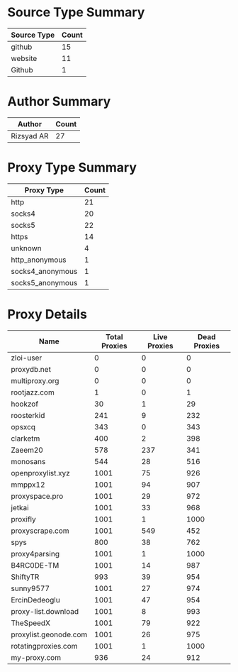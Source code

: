 # Source Type Summary

| Source Type | Count |
|-------------|-------|
| github | 15 |
| website | 11 |
| Github | 1 |


# Author Summary

| Author | Count |
|--------|-------|
| Rizsyad AR | 27 |


# Proxy Type Summary

| Proxy Type | Count |
|------------|-------|
| http | 21 |
| socks4 | 20 |
| socks5 | 22 |
| https | 14 |
| unknown | 4 |
| http_anonymous | 1 |
| socks4_anonymous | 1 |
| socks5_anonymous | 1 |


# Proxy Details

| Name | Total Proxies | Live Proxies | Dead Proxies |
|------|---------------|--------------|---------------|
| zloi-user | 0 | 0 | 0 |
| proxydb.net | 0 | 0 | 0 |
| multiproxy.org | 0 | 0 | 0 |
| rootjazz.com | 1 | 0 | 1 |
| hookzof | 30 | 1 | 29 |
| roosterkid | 241 | 9 | 232 |
| opsxcq | 343 | 0 | 343 |
| clarketm | 400 | 2 | 398 |
| Zaeem20 | 578 | 237 | 341 |
| monosans | 544 | 28 | 516 |
| openproxylist.xyz | 1001 | 75 | 926 |
| mmppx12 | 1001 | 94 | 907 |
| proxyspace.pro | 1001 | 29 | 972 |
| jetkai | 1001 | 33 | 968 |
| proxifly | 1001 | 1 | 1000 |
| proxyscrape.com | 1001 | 549 | 452 |
| spys | 800 | 38 | 762 |
| proxy4parsing | 1001 | 1 | 1000 |
| B4RC0DE-TM | 1001 | 14 | 987 |
| ShiftyTR | 993 | 39 | 954 |
| sunny9577 | 1001 | 27 | 974 |
| ErcinDedeoglu | 1001 | 47 | 954 |
| proxy-list.download | 1001 | 8 | 993 |
| TheSpeedX | 1001 | 79 | 922 |
| proxylist.geonode.com | 1001 | 26 | 975 |
| rotatingproxies.com | 1001 | 1 | 1000 |
| my-proxy.com | 936 | 24 | 912 |
